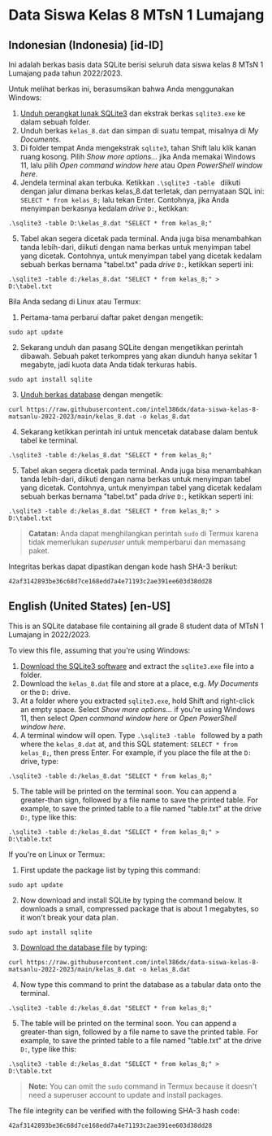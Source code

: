 Data Siswa Kelas 8 MTsN 1 Lumajang
==================================

## Indonesian (Indonesia) [id-ID]

Ini adalah berkas basis data SQLite berisi seluruh data siswa kelas 8 MTsN 1 Lumajang 
pada tahun 2022/2023.

Untuk melihat berkas ini, berasumsikan bahwa Anda menggunakan Windows:
1. [Unduh perangkat lunak SQLite3](https://www.sqlite.org/2022/sqlite-tools-win32-x86-3400100.zip) dan ekstrak berkas ``sqlite3.exe`` ke dalam sebuah folder.
2. Unduh berkas ``kelas_8.dat`` dan simpan di suatu tempat, misalnya di _My Documents_.
3. Di folder tempat Anda mengekstrak ``sqlite3``, tahan Shift lalu klik kanan ruang kosong. Pilih _Show more options..._ jika Anda memakai Windows 11, lalu pilih _Open command window here_ atau _Open PowerShell window here_.
4. Jendela terminal akan terbuka. Ketikkan ``.\sqlite3 -table `` diikuti dengan jalur dimana berkas kelas_8.dat terletak, dan pernyataan SQL ini: ``SELECT * from kelas_8;`` lalu tekan Enter. Contohnya, jika Anda menyimpan berkasnya kedalam _drive_ ``D:``, ketikkan:
```
.\sqlite3 -table D:\kelas_8.dat "SELECT * from kelas_8;"
```

5. Tabel akan segera dicetak pada terminal. Anda juga bisa menambahkan tanda lebih-dari, diikuti dengan nama berkas untuk menyimpan tabel yang dicetak. Contohnya, untuk menyimpan tabel yang dicetak kedalam sebuah berkas bernama "tabel.txt" pada _drive_ ``D:``, ketikkan seperti ini:
```
.\sqlite3 -table d:/kelas_8.dat "SELECT * from kelas_8;" > D:\tabel.txt
```

Bila Anda sedang di Linux atau Termux:
1. Pertama-tama perbarui daftar paket dengan mengetik:
```
sudo apt update
```
2. Sekarang unduh dan pasang SQLite dengan mengetikkan perintah dibawah. Sebuah paket terkompres yang akan diunduh hanya sekitar 1 megabyte, jadi kuota data Anda tidak terkuras habis.
```
sudo apt install sqlite
```
3. [Unduh berkas database](https://raw.githubusercontent.com/intel386dx/data-siswa-kelas-8-matsanlu-2022-2023/main/kelas_8.dat) dengan mengetik:
```
curl https://raw.githubusercontent.com/intel386dx/data-siswa-kelas-8-matsanlu-2022-2023/main/kelas_8.dat -o kelas_8.dat
```
4. Sekarang ketikkan perintah ini untuk mencetak database dalam bentuk tabel ke terminal.
```
.\sqlite3 -table d:/kelas_8.dat "SELECT * from kelas_8;"
```

5. Tabel akan segera dicetak pada terminal. Anda juga bisa menambahkan tanda lebih-dari, diikuti dengan nama berkas untuk menyimpan tabel yang dicetak. Contohnya, untuk menyimpan tabel yang dicetak kedalam sebuah berkas bernama "tabel.txt" pada _drive_ ``D:``, ketikkan seperti ini:
```
.\sqlite3 -table d:/kelas_8.dat "SELECT * from kelas_8;" > D:\tabel.txt
```
>
> **Catatan:** Anda dapat menghilangkan perintah ``sudo`` di Termux karena tidak memerlukan _superuser_ untuk memperbarui dan memasang paket.
>

Integritas berkas dapat dipastikan dengan kode hash SHA-3 berikut:
```
42af3142893be36c68d7ce168edd7a4e71193c2ae391ee603d38dd28
```

## English (United States) [en-US]

This is an SQLite database file containing all grade 8 student data of MTsN 1 Lumajang
in 2022/2023.

To view this file, assuming that you're using Windows:
1. [Download the SQLite3 software](https://www.sqlite.org/2022/sqlite-tools-win32-x86-3400100.zip) and extract the ``sqlite3.exe`` file into a folder.
2. Download the ``kelas_8.dat`` file and store at a place, e.g. _My Documents_ or the ``D:`` drive.
3. At a folder where you extracted ``sqlite3.exe``, hold Shift and right-click an empty space. Select _Show more options..._ if you're using Windows 11, then select _Open command window here_ or _Open PowerShell window here_.
4. A terminal window will open. Type ``.\sqlite3 -table `` followed by a path where the ``kelas_8.dat`` at, and this SQL statement: ``SELECT * from kelas_8;``, then press Enter. For example, if you place the file at the ``D:`` drive, type:
```
.\sqlite3 -table d:/kelas_8.dat "SELECT * from kelas_8;"
```

5. The table will be printed on the terminal soon. You can append a greater-than sign, followed by a file name to save the printed table. For example, to save the printed table to a file named "table.txt" at the drive ``D:``, type like this:
```
.\sqlite3 -table d:/kelas_8.dat "SELECT * from kelas_8;" > D:\table.txt
```

If you're on Linux or Termux:
1. First update the package list by typing this command:
```
sudo apt update
```
2. Now download and install SQLite by typing the command below. It downloads a small, compressed package that is about 1 megabytes, so it won't break your data plan.
```
sudo apt install sqlite
```
3. [Download the database file](https://raw.githubusercontent.com/intel386dx/data-siswa-kelas-8-matsanlu-2022-2023/main/kelas_8.dat) by typing:
```
curl https://raw.githubusercontent.com/intel386dx/data-siswa-kelas-8-matsanlu-2022-2023/main/kelas_8.dat -o kelas_8.dat
```
4. Now type this command to print the database as a tabular data onto the terminal.
```
.\sqlite3 -table d:/kelas_8.dat "SELECT * from kelas_8;"
```

5. The table will be printed on the terminal soon. You can append a greater-than sign, followed by a file name to save the printed table. For example, to save the printed table to a file named "table.txt" at the drive ``D:``, type like this:
```
.\sqlite3 -table d:/kelas_8.dat "SELECT * from kelas_8;" > D:\table.txt
```
>
> **Note:** You can omit the ``sudo`` command in Termux because it doesn't need a superuser account to update and install packages.
>

The file integrity can be verified with the following SHA-3 hash code:
```
42af3142893be36c68d7ce168edd7a4e71193c2ae391ee603d38dd28
```

